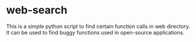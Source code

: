 # web-search
This is a simple python script to find certain function calls in web directory. It can be used to find buggy functions used in open-source applications.
